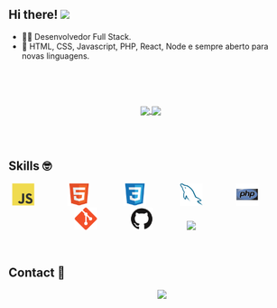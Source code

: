 
## Hi there! <img src="https://raw.githubusercontent.com/iampavangandhi/iampavangandhi/master/gifs/Hi.gif" width="30px"></h2>



- 👨‍💻 Desenvolvedor Full Stack.
- 🌱 HTML, CSS, Javascript, PHP, React, Node e sempre aberto para novas linguagens.
<br>
<br>
<br>
<p align="center">
  <a href="https://github.com/anuraghazra/github-readme-stats">
    <img
      align="center"
      src="https://github-readme-stats.vercel.app/api/top-langs/?username=Luiz-Siqueira&layout=compact"
    />
  </a>
  <a href="https://github.com/anuraghazra/github-readme-stats">
    <img  align="center" src = "https://github-readme-stats.vercel.app/api?username=Luiz-Siqueira&show_icons=true" />
  </a>
</p>
<br/>
<br/>

## Skills :nerd_face:
<p align="center">
    <img height="40" src="https://raw.githubusercontent.com/devicons/devicon/master/icons/javascript/javascript-original.svg">
    &nbsp;&nbsp;&nbsp;&nbsp;&nbsp;&nbsp;&nbsp;&nbsp;&nbsp;&nbsp;&nbsp;&nbsp;&nbsp;
    <img height="40" src="https://raw.githubusercontent.com/devicons/devicon/master/icons/html5/html5-original.svg">
    &nbsp;&nbsp;&nbsp;&nbsp;&nbsp;&nbsp;&nbsp;&nbsp;&nbsp;&nbsp;&nbsp;&nbsp;&nbsp;
    <img height="40" src="https://raw.githubusercontent.com/devicons/devicon/master/icons/css3/css3-original.svg">
    &nbsp;&nbsp;&nbsp;&nbsp;&nbsp;&nbsp;&nbsp;&nbsp;&nbsp;&nbsp;&nbsp;&nbsp;&nbsp;
    <img height="40" src="https://raw.githubusercontent.com/devicons/devicon/master/icons/mysql/mysql-original.svg">
     &nbsp;&nbsp;&nbsp;&nbsp;&nbsp;&nbsp;&nbsp;&nbsp;&nbsp;&nbsp;&nbsp;&nbsp;&nbsp;
    <img height="40" src="https://raw.githubusercontent.com/devicons/devicon/master/icons/php/php-original.svg">
     &nbsp;&nbsp;&nbsp;&nbsp;&nbsp;&nbsp;&nbsp;&nbsp;&nbsp;&nbsp;&nbsp;&nbsp;&nbsp;
    <img height="40" src="https://raw.githubusercontent.com/devicons/devicon/master/icons/git/git-original.svg">
    &nbsp;&nbsp;&nbsp;&nbsp;&nbsp;&nbsp;&nbsp;&nbsp;&nbsp;&nbsp;&nbsp;&nbsp;&nbsp;
    <img height="40" src="https://raw.githubusercontent.com/devicons/devicon/master/icons/github/github-original.svg">
    &nbsp;&nbsp;&nbsp;&nbsp;&nbsp;&nbsp;&nbsp;&nbsp;&nbsp;&nbsp;&nbsp;&nbsp;&nbsp;
    <img height="40" src="https://upload.wikimedia.org/wikipedia/commons/thumb/a/a7/React-icon.svg/1200px-React-icon.svg.png">
    &nbsp;&nbsp;&nbsp;&nbsp;&nbsp;&nbsp;&nbsp;&nbsp;&nbsp;&nbsp;&nbsp;&nbsp;&nbsp;
   
</p>
<br/>


## Contact :iphone:

<p align="center">
    &nbsp;&nbsp;&nbsp;&nbsp;&nbsp;&nbsp;&nbsp;&nbsp;&nbsp;
    <a href="https://www.linkedin.com/in/luiz-henrique-siqueira-4374a0204/">
        <img src="https://img.shields.io/badge/linkedin-%230077B5.svg?&style=for-the-badge&logo=linkedin&logoColor=white&link=mailto:https://www.linkedin.com/in/luiz-henrique-siqueira-4374a0204/">
    </a>
</p>





